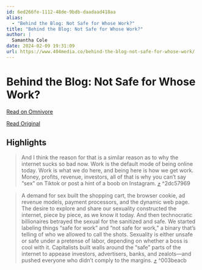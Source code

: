 ```yaml
---
id: 6ed266fe-1112-48de-9bdb-daadaad418aa
alias:
  - "Behind the Blog: Not Safe for Whose Work?"
title: "Behind the Blog: Not Safe for Whose Work?"
author: |
  Samantha Cole
date: 2024-02-09 19:31:09
url: https://www.404media.co/behind-the-blog-not-safe-for-whose-work/
---
```


# Behind the Blog: Not Safe for Whose Work?

[Read on Omnivore](https://omnivore.app/me/behind-the-blog-not-safe-for-whose-work-18d8f5a30d3)

[Read Original](https://www.404media.co/behind-the-blog-not-safe-for-whose-work/)

## Highlights

> And I think the reason for that is a similar reason as to why the internet sucks so bad now. Work is the default mode of being online today. Work is what we do here, and being here is how we get work. Money, profits, revenue, investors, all of that is why you can’t say “sex” on Tiktok or post a hint of a boob on Instagram. [⤴️](https://omnivore.app/me/behind-the-blog-not-safe-for-whose-work-18d8f5a30d3#2dc57969-5749-4dd8-b9fd-c5c1b679f7c7)  ^2dc57969

> A demand for sex built the shopping cart, the browser cookie, ad revenue models, payment processors, and the dynamic web page. The desire to explore and share our sexuality constructed the internet, piece by piece, as we know it today. And then technocratic billionaires betrayed the sexual for the sanitized and safe. We started labeling things “safe for work” and “not safe for work,” a binary that’s telling of who we allowed to call the shots. Sexuality is either unsafe or safe under a pretense of labor, depending on whether a boss is cool with it. Capitalists built walls around the “safe” parts of the internet to appease investors, advertisers, banks, and zealots—and pushed everyone who didn’t comply to the margins. [⤴️](https://omnivore.app/me/behind-the-blog-not-safe-for-whose-work-18d8f5a30d3#003beacb-56d9-42b4-a95f-3305c6a453a0)  ^003beacb

